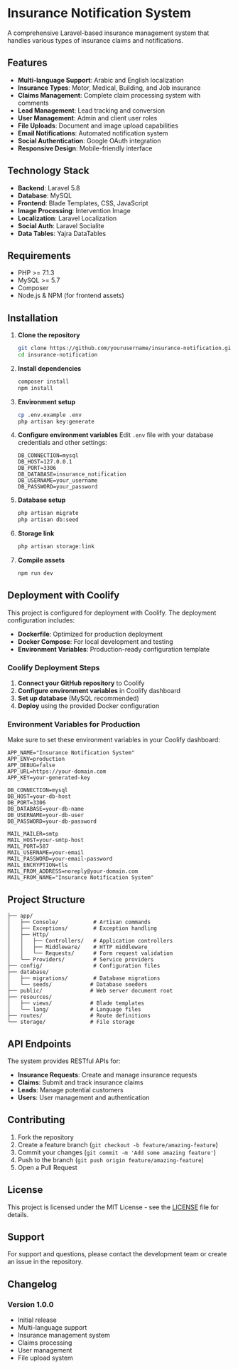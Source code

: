 # Insurance Notification System

A comprehensive Laravel-based insurance management system that handles various types of insurance claims and notifications.

## Features

- **Multi-language Support**: Arabic and English localization
- **Insurance Types**: Motor, Medical, Building, and Job insurance
- **Claims Management**: Complete claim processing system with comments
- **Lead Management**: Lead tracking and conversion
- **User Management**: Admin and client user roles
- **File Uploads**: Document and image upload capabilities
- **Email Notifications**: Automated notification system
- **Social Authentication**: Google OAuth integration
- **Responsive Design**: Mobile-friendly interface

## Technology Stack

- **Backend**: Laravel 5.8
- **Database**: MySQL
- **Frontend**: Blade Templates, CSS, JavaScript
- **Image Processing**: Intervention Image
- **Localization**: Laravel Localization
- **Social Auth**: Laravel Socialite
- **Data Tables**: Yajra DataTables

## Requirements

- PHP >= 7.1.3
- MySQL >= 5.7
- Composer
- Node.js & NPM (for frontend assets)

## Installation

1. **Clone the repository**
   ```bash
   git clone https://github.com/yourusername/insurance-notification.git
   cd insurance-notification
   ```

2. **Install dependencies**
   ```bash
   composer install
   npm install
   ```

3. **Environment setup**
   ```bash
   cp .env.example .env
   php artisan key:generate
   ```

4. **Configure environment variables**
   Edit `.env` file with your database credentials and other settings:
   ```env
   DB_CONNECTION=mysql
   DB_HOST=127.0.0.1
   DB_PORT=3306
   DB_DATABASE=insurance_notification
   DB_USERNAME=your_username
   DB_PASSWORD=your_password
   ```

5. **Database setup**
   ```bash
   php artisan migrate
   php artisan db:seed
   ```

6. **Storage link**
   ```bash
   php artisan storage:link
   ```

7. **Compile assets**
   ```bash
   npm run dev
   ```

## Deployment with Coolify

This project is configured for deployment with Coolify. The deployment configuration includes:

- **Dockerfile**: Optimized for production deployment
- **Docker Compose**: For local development and testing
- **Environment Variables**: Production-ready configuration template

### Coolify Deployment Steps

1. **Connect your GitHub repository** to Coolify
2. **Configure environment variables** in Coolify dashboard
3. **Set up database** (MySQL recommended)
4. **Deploy** using the provided Docker configuration

### Environment Variables for Production

Make sure to set these environment variables in your Coolify dashboard:

```env
APP_NAME="Insurance Notification System"
APP_ENV=production
APP_DEBUG=false
APP_URL=https://your-domain.com
APP_KEY=your-generated-key

DB_CONNECTION=mysql
DB_HOST=your-db-host
DB_PORT=3306
DB_DATABASE=your-db-name
DB_USERNAME=your-db-user
DB_PASSWORD=your-db-password

MAIL_MAILER=smtp
MAIL_HOST=your-smtp-host
MAIL_PORT=587
MAIL_USERNAME=your-email
MAIL_PASSWORD=your-email-password
MAIL_ENCRYPTION=tls
MAIL_FROM_ADDRESS=noreply@your-domain.com
MAIL_FROM_NAME="Insurance Notification System"
```

## Project Structure

```
├── app/
│   ├── Console/           # Artisan commands
│   ├── Exceptions/        # Exception handling
│   ├── Http/
│   │   ├── Controllers/   # Application controllers
│   │   ├── Middleware/    # HTTP middleware
│   │   └── Requests/      # Form request validation
│   └── Providers/         # Service providers
├── config/                # Configuration files
├── database/
│   ├── migrations/        # Database migrations
│   └── seeds/            # Database seeders
├── public/               # Web server document root
├── resources/
│   ├── views/            # Blade templates
│   └── lang/             # Language files
├── routes/               # Route definitions
└── storage/              # File storage
```

## API Endpoints

The system provides RESTful APIs for:

- **Insurance Requests**: Create and manage insurance requests
- **Claims**: Submit and track insurance claims
- **Leads**: Manage potential customers
- **Users**: User management and authentication

## Contributing

1. Fork the repository
2. Create a feature branch (`git checkout -b feature/amazing-feature`)
3. Commit your changes (`git commit -m 'Add some amazing feature'`)
4. Push to the branch (`git push origin feature/amazing-feature`)
5. Open a Pull Request

## License

This project is licensed under the MIT License - see the [LICENSE](LICENSE) file for details.

## Support

For support and questions, please contact the development team or create an issue in the repository.

## Changelog

### Version 1.0.0
- Initial release
- Multi-language support
- Insurance management system
- Claims processing
- User management
- File upload system